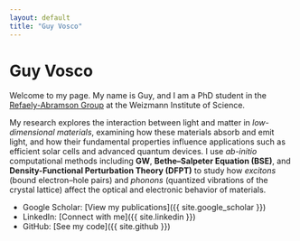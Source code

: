```yaml
---
layout: default
title: "Guy Vosco"
---
```


# Guy Vosco

Welcome to my page. My name is Guy, and I am a PhD student in the [Refaely-Abramson Group](https://www.weizmann.ac.il/MCMS/Sivan/home) at the Weizmann Institute of Science.

My research explores the interaction between light and matter in *low-dimensional materials*, examining how these materials absorb and emit light, and how their fundamental properties influence applications such as efficient solar cells and advanced quantum devices.
I use *ab-initio* computational methods including **GW**, **Bethe–Salpeter Equation (BSE)**, and **Density-Functional Perturbation Theory (DFPT)** to study how *excitons* (bound electron–hole pairs) and *phonons* (quantized vibrations of the crystal lattice) affect the optical and electronic behavior of materials.

- Google Scholar: [View my publications]({{ site.google_scholar }})
- LinkedIn: [Connect with me]({{ site.linkedin }})
- GitHub: [See my code]({{ site.github }})
